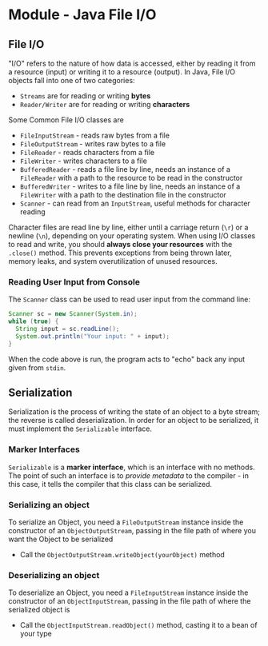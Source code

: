 # Module - Java File I/O

## File I/O
"I/O" refers to the nature of how data is accessed, either by reading it from a resource (input) or writing it to a resource (output). In Java, File I/O objects fall into one of two categories:
* `Streams` are for reading or writing **bytes**
* `Reader/Writer` are for reading or writing **characters**

Some Common File I/O classes are
* `FileInputStream` - reads raw bytes from a file
* `FileOutputStream` - writes raw bytes to a file
* `FileReader` - reads characters from a file
* `FileWriter` - writes characters to a file
* `BufferedReader` - reads a file line by line, needs an instance of a `FileReader` with a path to the resource to be read in the constructor
* `BufferedWriter` - writes to a file line by line, needs an instance of a `FileWriter` with a path to the destination file in the constructor
* `Scanner` - can read from an `InputStream`, useful methods for character reading

Character files are read line by line, either until a carriage return (`\r`) or a newline (`\n`), depending on your operating system. When using I/O classes to read and write, you should **always close your resources** with the `.close()` method. This prevents exceptions from being thrown later, memory leaks, and system overutilization of unused resources.

### Reading User Input from Console
The `Scanner` class can be used to read user input from the command line:

```java
Scanner sc = new Scanner(System.in);
while (true) {
  String input = sc.readLine();
  System.out.println("Your input: " + input);
}
```

When the code above is run, the program acts to "echo" back any input given from `stdin`.

## Serialization
Serialization is the process of writing the state of an object to a byte stream; the reverse is called deserialization. In order for an object to be serialized, it must implement the `Serializable` interface.

### Marker Interfaces
`Serializable` is a **marker interface**, which is an interface with no methods. The point of such an interface is to *provide metadata* to the compiler - in this case, it tells the compiler that this class can be serialized.

### Serializing an object
To serialize an Object, you need a `FileOutputStream` instance inside the constructor of an `ObjectOutputStream`, passing in the file path of where you want the Object to be serialized
* Call the `ObjectOutputStream.writeObject(yourObject)` method

### Deserializing an object
To deserialize an Object, you need a `FileInputStream` instance inside the constructor of an `ObjectInputStream`, passing in the file path of where the serialized object is
* Call the `ObjectInputStream.readObject()` method, casting it to a bean of your type
